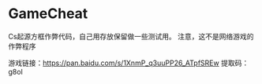 # GameCheat
Cs起源方框作弊代码，自己用存放保留做一些测试用。
注意，这不是网络游戏的作弊程序

游戏链接：https://pan.baidu.com/s/1XnmP_q3uuPP26_ATpfSREw 
提取码：g8ol 
